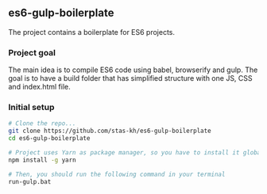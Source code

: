 ## es6-gulp-boilerplate
The project contains a boilerplate for ES6 projects.

### Project goal
The main idea is to compile ES6 code using babel, browserify and gulp. The goal is to have a build folder that has simplified structure with one JS, CSS and index.html file.

### Initial setup
```bash
# Clone the repo...
git clone https://github.com/stas-kh/es6-gulp-boilerplate
cd es6-gulp-boilerplate

# Project uses Yarn as package manager, so you have to install it globally
npm install -g yarn

# Then, you should run the following command in your terminal
run-gulp.bat
```
